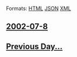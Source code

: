 
Formats: [HTML](2002/07/8/index.html)  [JSON](2002/07/8/index.json)  [XML](2002/07/8/index.xml)  

## [2002-07-8](/news/2002/07/8/index.md)

## [Previous Day...](/news/2002/07/7/index.md)

